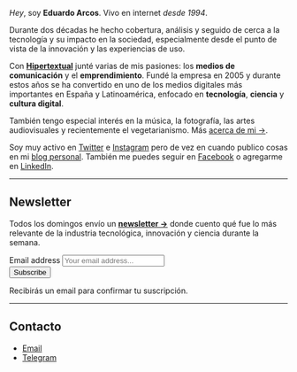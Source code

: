*Hey*, soy **Eduardo Arcos**. Vivo en internet <cite title="Ya estoy viejo">desde 1994</cite>.

Durante dos décadas he hecho cobertura, análisis y seguido de cerca a la tecnología y su impacto en la sociedad, especialmente desde el punto de vista de la innovación y las experiencias de uso.

Con **[Hipertextual](//hipertextual.com)** junté varias de mis pasiones: los **medios de comunicación** y el **emprendimiento**. Fundé la empresa en 2005 y durante estos años se ha convertido en uno de los medios digitales más importantes en España y Latinoamérica, enfocado en **tecnología**, **ciencia** y **cultura digital**.

También tengo especial interés en la música, la fotografía, las artes audiovisuales y recientemente el vegetarianismo. Más [acerca de mi →](/acerca-de).

Soy muy activo en [Twitter](//twitter.com/earcos) e [Instagram](//instagram.com/earcos) pero de vez en cuando publico cosas en mi [blog personal](//txt.arcos.co). También me puedes seguir en [Facebook](//facebook.com/earcos) o agregarme en [LinkedIn](//linkedin.com/earcos).

---

## Newsletter

Todos los domingos envío un **[newsletter →](/newsletter)** donde cuento qué fue lo más relevante de la industria tecnológica, innovación y ciencia durante la semana.

<div id="revue-embed">
  <form action="https://www.getrevue.co/profile/earcos/add_subscriber" method="post" id="revue-form" name="revue-form"  target="_blank">
  <div class="revue-form-group">
    <label for="member_email">Email address</label>
    <input class="revue-form-field" placeholder="Your email address..." type="email" name="member[email]" id="member_email">
  </div>

  <div class="revue-form-actions">
    <input type="submit" value="Subscribe" name="member[subscribe]" id="member_submit">
  </div>
  </form>
</div>

Recibirás un email para confirmar tu suscripción.

---

## Contacto

* [Email](mailto:e@arcos.co)
* [Telegram](https://t.me/earcos)
